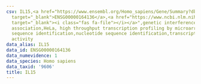 ```yaml
---
csv: IL15,<a href="https://www.ensembl.org/Homo_sapiens/Gene/Summary?db=core;g=ENSG00000164136"
  target="_blank">ENSG00000164136</a>,<a href="https://www.ncbi.nlm.nih.gov/pubmed/17216044"
  target="_blank"><i class="fas fa-file"></i></a>",genetic interference,functional
  association,HeLa, high throughput transcription profiling by microarray,nucleotide
  sequence identification,nucleotide sequence identification,transcriptional regulation,down-regulates
  activity
data_alias: IL15
data_id: ENSG00000164136
data_numevidence: 1
data_species: Homo sapiens
data_taxid: '9606'
title: IL15
---
```

